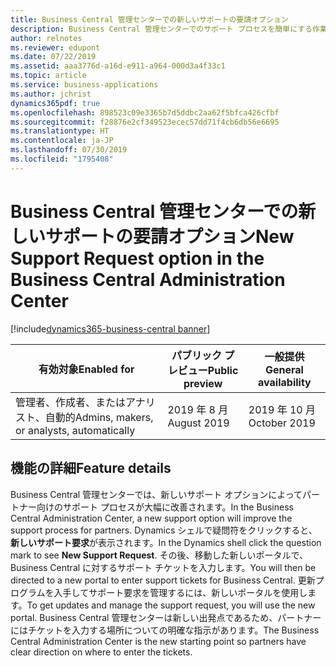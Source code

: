 ```yaml
---
title: Business Central 管理センターでの新しいサポートの要請オプション
description: Business Central 管理センターでのサポート プロセスを簡単にする作業を行っています。 管理者には、Dynamics シェルの疑問符を使用してサポート要求を入力する新しいリンクが表示されます。
author: relnotes
ms.reviewer: edupont
ms.date: 07/22/2019
ms.assetid: aaa3776d-a16d-e911-a964-000d3a4f33c1
ms.topic: article
ms.service: business-applications
ms.author: jchrist
dynamics365pdf: true
ms.openlocfilehash: 898523c09e3365b7d5ddbc2aa62f5bfca426cfbf
ms.sourcegitcommit: f28876e2cf349523ecec57dd71f4cb6db56e6695
ms.translationtype: HT
ms.contentlocale: ja-JP
ms.lasthandoff: 07/30/2019
ms.locfileid: "1795408"
---
```

# <a name="new-support-request-option-in-the-business-central-administration-center"></a><span data-ttu-id="6e480-104">Business Central 管理センターでの新しいサポートの要請オプション</span><span class="sxs-lookup"><span data-stu-id="6e480-104">New Support Request option in the Business Central Administration Center</span></span>
[!include[dynamics365-business-central banner](../includes/dynamics365-business-central.md)]

| <span data-ttu-id="6e480-105">有効対象</span><span class="sxs-lookup"><span data-stu-id="6e480-105">Enabled for</span></span>    |  <span data-ttu-id="6e480-106">パブリック プレビュー</span><span class="sxs-lookup"><span data-stu-id="6e480-106">Public preview</span></span> | <span data-ttu-id="6e480-107">一般提供</span><span class="sxs-lookup"><span data-stu-id="6e480-107">General availability</span></span> | 
| ---------- | ---------- |---------- |
|<span data-ttu-id="6e480-108">管理者、作成者、またはアナリスト、自動的</span><span class="sxs-lookup"><span data-stu-id="6e480-108">Admins, makers, or analysts, automatically</span></span>|<span data-ttu-id="6e480-109">2019 年 8 月</span><span class="sxs-lookup"><span data-stu-id="6e480-109">August 2019</span></span>| <span data-ttu-id="6e480-110">2019 年 10 月</span><span class="sxs-lookup"><span data-stu-id="6e480-110">October 2019</span></span>|






## <a name="feature-details"></a><span data-ttu-id="6e480-111">機能の詳細</span><span class="sxs-lookup"><span data-stu-id="6e480-111">Feature details</span></span>
<!--feature detail start -->
<span data-ttu-id="6e480-112">Business Central 管理センターでは、新しいサポート オプションによってパートナー向けのサポート プロセスが大幅に改善されます。</span><span class="sxs-lookup"><span data-stu-id="6e480-112">In the Business Central Administration Center, a new support option will improve the support process for partners.</span></span> <span data-ttu-id="6e480-113">Dynamics シェルで疑問符をクリックすると、**新しいサポート要求**が表示されます。</span><span class="sxs-lookup"><span data-stu-id="6e480-113">In the Dynamics shell click the question mark to see **New Support Request**.</span></span> <span data-ttu-id="6e480-114">その後、移動した新しいポータルで、Business Central に対するサポート チケットを入力します。</span><span class="sxs-lookup"><span data-stu-id="6e480-114">You will then be directed to a new portal to enter support tickets for Business Central.</span></span> <span data-ttu-id="6e480-115">更新プログラムを入手してサポート要求を管理するには、新しいポータルを使用します。</span><span class="sxs-lookup"><span data-stu-id="6e480-115">To get updates and manage the support request, you will use the new portal.</span></span> <span data-ttu-id="6e480-116">Business Central 管理センターは新しい出発点であるため、パートナーにはチケットを入力する場所についての明確な指示があります。</span><span class="sxs-lookup"><span data-stu-id="6e480-116">The Business Central Administration Center is the new starting point so partners have clear direction on where to enter the tickets.</span></span>
<!--feature detail end -->











